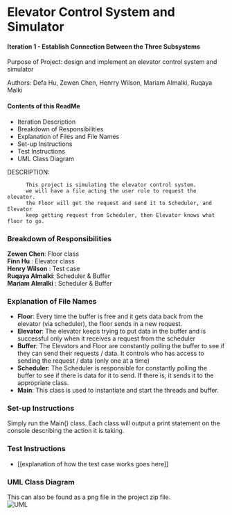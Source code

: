 # Elevator Control System and Simulator

#### Iteration 1 - Establish Connection Between the Three Subsystems

Purpose of Project: design and implement an elevator control system and simulator

Authors: Defa Hu, Zewen Chen, Henrry Wilson, Mariam Almalki, Ruqaya Malki

#### Contents of this ReadMe
- Iteration Description
- Breakdown of Responsibilities
- Explanation of Files and File Names
- Set-up Instructions
- Test Instructions 
- UML Class Diagram

DESCRIPTION: 
  
          This project is simulating the elevator control system.
          we will have a file acting the user role to request the elevator.
          the Floor will get the request and send it to Scheduler, and Elevator
          keep getting request from Scheduler, then Elevator knows what floor to go.


### Breakdown of Responsibilities
**Zewen Chen**: Floor class <br>
**Finn Hu** : Elevator class <br>
**Henry Wilson** : Test case <br>
**Ruqaya Almalki**: Scheduler & Buffer <br>
**Mariam Almalki** : Scheduler & Buffer <br>

### Explanation of File Names
- **Floor**: Every time the buffer is free and it gets data back from the elevator (via scheduler), the floor sends in a new request. 
- **Elevator**: The elevator keeps trying to put data in the buffer and is successful only when it receives a request from the scheduler
- **Buffer**: The Elevators and Floor are constantly polling the buffer to see if they can send their requests / data. It controls who has access to sending the request / data (only one at a time)
- **Scheduler**: The Scheduler is responsible for constantly polling the buffer to see if there is data for it to send. If there is, it sends it to the appropriate class. 
- **Main**: This class is used to instantiate and start the threads and buffer. 

### Set-up Instructions
Simply run the Main() class. Each class will output a print statement on the console describing the action it is taking. 

### Test Instructions 
- [[explanation of how the test case works goes here]]

### UML Class Diagram
This can also be found as a png file in the project zip file. <br>
![UML](name_of_uml_img.png)

